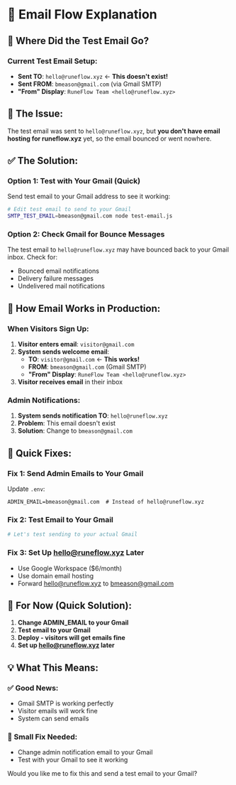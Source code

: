 # 📧 Email Flow Explanation

## 🤔 Where Did the Test Email Go?

### Current Test Email Setup:
- **Sent TO**: `hello@runeflow.xyz` ← **This doesn't exist!**
- **Sent FROM**: `bmeason@gmail.com` (via Gmail SMTP)
- **"From" Display**: `RuneFlow Team <hello@runeflow.xyz>`

## 🚨 The Issue:
The test email was sent to `hello@runeflow.xyz`, but **you don't have email hosting for runeflow.xyz** yet, so the email bounced or went nowhere.

## ✅ The Solution:

### Option 1: Test with Your Gmail (Quick)
Send test email to your Gmail address to see it working:

```bash
# Edit test email to send to your Gmail
SMTP_TEST_EMAIL=bmeason@gmail.com node test-email.js
```

### Option 2: Check Gmail for Bounce Messages
The test email to `hello@runeflow.xyz` may have bounced back to your Gmail inbox. Check for:
- Bounced email notifications
- Delivery failure messages
- Undelivered mail notifications

## 📧 How Email Works in Production:

### When Visitors Sign Up:
1. **Visitor enters email**: `visitor@gmail.com`
2. **System sends welcome email**:
   - **TO**: `visitor@gmail.com` ← **This works!**
   - **FROM**: `bmeason@gmail.com` (Gmail SMTP)
   - **"From" Display**: `RuneFlow Team <hello@runeflow.xyz>`
3. **Visitor receives email** in their inbox

### Admin Notifications:
1. **System sends notification TO**: `hello@runeflow.xyz`
2. **Problem**: This email doesn't exist
3. **Solution**: Change to `bmeason@gmail.com`

## 🔧 Quick Fixes:

### Fix 1: Send Admin Emails to Your Gmail
Update `.env`:
```env
ADMIN_EMAIL=bmeason@gmail.com  # Instead of hello@runeflow.xyz
```

### Fix 2: Test Email to Your Gmail
```bash
# Let's test sending to your actual Gmail
```

### Fix 3: Set Up hello@runeflow.xyz Later
- Use Google Workspace ($6/month)
- Use domain email hosting
- Forward hello@runeflow.xyz to bmeason@gmail.com

## 🎯 For Now (Quick Solution):

1. **Change ADMIN_EMAIL to your Gmail**
2. **Test email to your Gmail**
3. **Deploy - visitors will get emails fine**
4. **Set up hello@runeflow.xyz later**

## 💡 What This Means:

### ✅ Good News:
- Gmail SMTP is working perfectly
- Visitor emails will work fine
- System can send emails

### 🔧 Small Fix Needed:
- Change admin notification email to your Gmail
- Test with your Gmail to see it working

Would you like me to fix this and send a test email to your Gmail?
